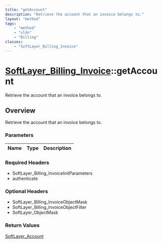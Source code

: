 ```yaml
---
title: "getAccount"
description: "Retrieve the account that an invoice belongs to."
layout: "method"
tags:
    - "method"
    - "sldn"
    - "Billing"
classes:
    - "SoftLayer_Billing_Invoice"
---
```

# [SoftLayer_Billing_Invoice](/reference/services/SoftLayer_Billing_Invoice)::getAccount

Retrieve the account that an invoice belongs to.


## Overview 
Retrieve the account that an invoice belongs to.

### Parameters 
|Name | Type | Description |
| --- | --- | --- |


### Required Headers
* SoftLayer_Billing_InvoiceInitParameters
* authenticate

### Optional Headers
* SoftLayer_Billing_InvoiceObjectMask
* SoftLayer_Billing_InvoiceObjectFilter
* SoftLayer_ObjectMask

### Return Values
<a href='/reference/datatypes/SoftLayer_Account'>SoftLayer_Account </a>

